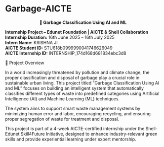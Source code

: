 # Garbage-AICTE
<p align="center">
  <strong>🧠 Garbage Classification Using AI and ML</strong>
</p>

**Internship Project – Edunet Foundation | AICTE & Shell Collaboration**  
**Internship Duration:** 16th June 2025 – 16th July 2025  
**Intern Name:** KRISHNA JI  
**AICTE Student ID:** STU618b0999990041746626049  
**AICTE Internship ID:** INTERNSHIP_174d168d681834ebc3d8  


📌 Project Overview

In a world increasingly threatened by pollution and climate change, the proper classification and disposal of garbage play a crucial role in sustainable urban living. This project titled “Garbage Classification Using AI and ML” focuses on building an intelligent system that automatically classifies different types of waste into predefined categories using Artificial Intelligence (AI) and Machine Learning (ML) techniques.

The system aims to support smart waste management systems by minimizing human error and labor, encouraging recycling, and ensuring proper segregation of waste for treatment and disposal.

This project is part of a 4-week AICTE-certified internship under the Shell-Edunet Skill4Future Initiative, designed to enhance industry-relevant green skills and provide experiential learning under expert mentorship.
